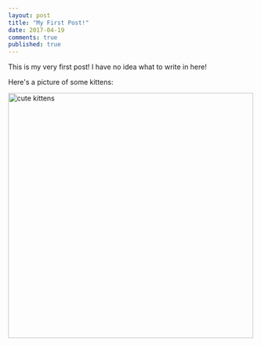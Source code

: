 ```yaml
---
layout: post
title: "My First Post!"
date: 2017-04-19
comments: true
published: true
---
```


This is my very first post! I have no idea what to write in here!

Here's a picture of some kittens:

<img src="https://i.pinimg.com/736x/0e/e2/9e/0ee29e6db6ead0b02b4f23c28918d37c--adorable-animals-adorable-kittens.jpg" alt="cute kittens" style="width:500px;height:500px;">
